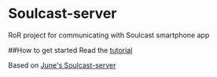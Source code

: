 # Soulcast-server
RoR project for communicating with Soulcast smartphone app

##How to get started
Read the [tutorial](GETTINGSTARTED.md)

Based on [June's Soulcast-server](https://github.com/kimjune01/Soulcast-server)
